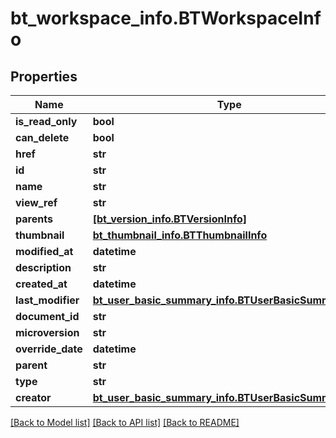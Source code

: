 # bt_workspace_info.BTWorkspaceInfo

## Properties
Name | Type | Description | Notes
------------ | ------------- | ------------- | -------------
**is_read_only** | **bool** |  | [optional] 
**can_delete** | **bool** |  | [optional] 
**href** | **str** |  | [optional] 
**id** | **str** |  | [optional] 
**name** | **str** |  | [optional] 
**view_ref** | **str** |  | [optional] 
**parents** | [**[bt_version_info.BTVersionInfo]**](BTVersionInfo.md) |  | [optional] 
**thumbnail** | [**bt_thumbnail_info.BTThumbnailInfo**](BTThumbnailInfo.md) |  | [optional] 
**modified_at** | **datetime** |  | [optional] 
**description** | **str** |  | [optional] 
**created_at** | **datetime** |  | [optional] 
**last_modifier** | [**bt_user_basic_summary_info.BTUserBasicSummaryInfo**](BTUserBasicSummaryInfo.md) |  | [optional] 
**document_id** | **str** |  | [optional] 
**microversion** | **str** |  | [optional] 
**override_date** | **datetime** |  | [optional] 
**parent** | **str** |  | [optional] 
**type** | **str** |  | [optional] 
**creator** | [**bt_user_basic_summary_info.BTUserBasicSummaryInfo**](BTUserBasicSummaryInfo.md) |  | [optional] 

[[Back to Model list]](../README.md#documentation-for-models) [[Back to API list]](../README.md#documentation-for-api-endpoints) [[Back to README]](../README.md)


